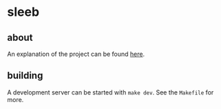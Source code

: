 # sleeb

## about
An explanation of the project can be found [here](https://tongong.github.io/sleeb/#!/about).

## building
A development server can be started with `make dev`. See the `Makefile` for
more.
